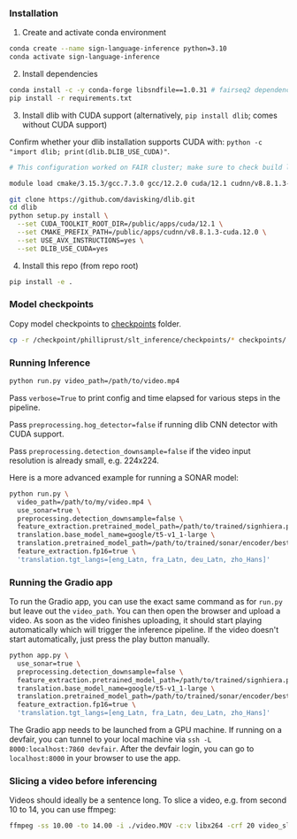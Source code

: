 

### Installation

1. Create and activate conda environment
```bash
conda create --name sign-language-inference python=3.10
conda activate sign-language-inference
```

2. Install dependencies
```bash
conda install -c -y conda-forge libsndfile==1.0.31 # fairseq2 dependency
pip install -r requirements.txt
```

3. Install dlib with CUDA support (alternatively, `pip install dlib`; comes without CUDA support)

Confirm whether your dlib installation supports CUDA with: `python -c "import dlib; print(dlib.DLIB_USE_CUDA)"`.

```bash
# This configuration worked on FAIR cluster; make sure to check build logs

module load cmake/3.15.3/gcc.7.3.0 gcc/12.2.0 cuda/12.1 cudnn/v8.8.1.3-cuda.12.0

git clone https://github.com/davisking/dlib.git
cd dlib
python setup.py install \
  --set CUDA_TOOLKIT_ROOT_DIR=/public/apps/cuda/12.1 \
  --set CMAKE_PREFIX_PATH=/public/apps/cudnn/v8.8.1.3-cuda.12.0 \
  --set USE_AVX_INSTRUCTIONS=yes \
  --set DLIB_USE_CUDA=yes

```

4. Install this repo (from repo root)
```bash
pip install -e .
```


### Model checkpoints

Copy model checkpoints to [checkpoints](checkpoints) folder.
```bash
cp -r /checkpoint/philliprust/slt_inference/checkpoints/* checkpoints/
```

### Running Inference

```bash
python run.py video_path=/path/to/video.mp4
```

Pass `verbose=True` to print config and time elapsed for various steps in the pipeline.

Pass `preprocessing.hog_detector=false` if running dlib CNN detector with CUDA support.

Pass `preprocessing.detection_downsample=false` if the video input resolution is already small, e.g. 224x224.

Here is a more advanced example for running a SONAR model:

```bash
python run.py \
  video_path=/path/to/my/video.mp4 \
  use_sonar=true \
  preprocessing.detection_downsample=false \
  feature_extraction.pretrained_model_path=/path/to/trained/signhiera.pth \
  translation.base_model_name=google/t5-v1_1-large \
  translation.pretrained_model_path=/path/to/trained/sonar/encoder/best_model.pth \
  feature_extraction.fp16=true \
  'translation.tgt_langs=[eng_Latn, fra_Latn, deu_Latn, zho_Hans]'
```


### Running the Gradio app

To run the Gradio app, you can use the exact same command as for `run.py` but leave out the `video_path`. You can then open the browser and upload a video. As soon as the video finishes uploading, it should start playing automatically which will trigger the inference pipeline. If the video doesn't start automatically, just press the play button manually.

```bash
python app.py \
  use_sonar=true \
  preprocessing.detection_downsample=false \
  feature_extraction.pretrained_model_path=/path/to/trained/signhiera.pth \
  translation.base_model_name=google/t5-v1_1-large \
  translation.pretrained_model_path=/path/to/trained/sonar/encoder/best_model.pth \
  feature_extraction.fp16=true \
  'translation.tgt_langs=[eng_Latn, fra_Latn, deu_Latn, zho_Hans]'
```

The Gradio app needs to be launched from a GPU machine. If running on a devfair, you can tunnel to your local machine via `ssh -L 8000:localhost:7860 devfair`. After the devfair login, you can go to `localhost:8000` in your browser to use the app.

### Slicing a video before inferencing

Videos should ideally be a sentence long. To slice a video, e.g. from second 10 to 14, you can use ffmpeg:

```bash
ffmpeg -ss 10.00 -to 14.00 -i ./video.MOV -c:v libx264 -crf 20 video_slice.mp4 -loglevel info
```